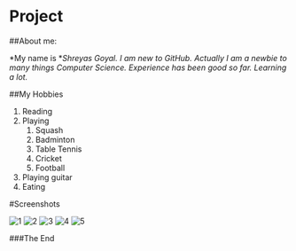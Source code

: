 # Project

##About me:

*My name is **Shreyas Goyal.*
*I am new to GitHub. Actually I am a newbie to many things Computer Science.*
*Experience has been good so far. Learning a lot.*

##My Hobbies

1. Reading
1. Playing
   1. Squash
   1. Badminton
   1. Table Tennis
   1. Cricket
   1. Football
1. Playing guitar
1. Eating

#Screenshots

![1](E:\Milestone_2_SS\1.png)
![2](E:\Milestone_2_SS\2.png)
![3](E:\Milestone_2_SS\3.png)
![4](E:\Milestone_2_SS\4.png)
![5](E:\Milestone_2_SS\5.png)

###The End
